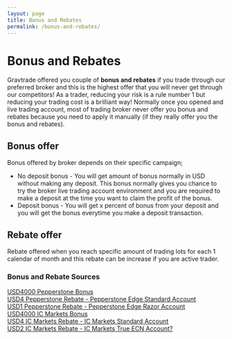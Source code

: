 ```yaml
---
layout: page
title: Bonus and Rebates
permalink: /bonus-and-rebates/
---
```


# Bonus and Rebates

Gravtrade offered you couple of **bonus and rebates** if you trade through our preferred broker and this is the highest offer that you will never get through our competitors! As a trader, reducing your risk is a rule number 1 but reducing your trading cost is a brilliant way! Normally once you opened and live trading account, most of trading broker never offer you bonus and rebates because you need to apply it manually (if they really offer you the bonus and rebates).


## Bonus offer

Bonus offered by broker depends on their specific campaign;

- No deposit bonus - You will get amount of bonus normally in USD without making any deposit. This bonus normally gives you chance to try the broker live trading account environment and you are required to make a deposit at the time you want to claim the profit of the bonus.
- Deposit bonus - You will get x percent of bonus from your deposit and you will get the bonus everytime you make a deposit transaction.

## Rebate offer

Rebate offered when you reach specific amount of trading lots for each 1 calendar of month and this rebate can be increase if you are active trader.

### Bonus and Rebate Sources

<a href="http://www.gravtrade.com/pepperstone/forex/broker/bonus/2016/09/18/pepperstone-broker-bonus.html">USD4000 Pepperstone Bonus</a>
<br>
<a href="http://www.gravtrade.com/pepperstone/forex/broker/rebate/2016/09/18/pepperstone-broker-rebate-edge-standard.html">USD4 Pepperstone Rebate - Pepperstone Edge Standard Account</a>
<br>
<a href="http://www.gravtrade.com/pepperstone/forex/broker/rebate/2016/09/16/pepperstone-broker-rebate.html">USD1 Pepperstone Rebate - Pepperstone Edge Razor Account</a>
<br>
<a href="http://www.gravtrade.com/icmarkets/forex/broker/bonus/2016/10/04/icmarkets-broker-bonus.html">USD4000 IC Markets Bonus</a>
<br>
<a href="http://www.gravtrade.com/icmarkets/forex/broker/rebate/2016/10/04/icmarkets-broker-standard-account-rebate.html">USD4 IC Markets Rebate - IC Markets Standard Account</a>
<br>
<a href="http://www.gravtrade.com/icmarkets/forex/broker/rebate/2016/10/04/icmarkets-broker-ecn-account-rebate.html">USD2 IC Markets Rebate - IC Markets True ECN Account?</a>


